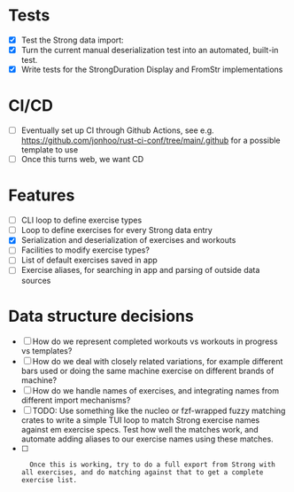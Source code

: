 # Tests
- [x] Test the Strong data import:
- [x]   Turn the current manual deserialization test into an automated, built-in test. 
- [x]   Write tests for the StrongDuration Display and FromStr implementations

# CI/CD
- [ ] Eventually set up CI through Github Actions, see e.g. https://github.com/jonhoo/rust-ci-conf/tree/main/.github for a possible template to use
- [ ] Once this turns web, we want CD

# Features
- [ ] CLI loop to define exercise types
- [ ] Loop to define exercises for every Strong data entry
- [x] Serialization and deserialization of exercises and workouts
- [ ] Facilities to modify exercise types?
- [ ] List of default exercises saved in app
- [ ] Exercise aliases, for searching in app and parsing of outside data sources

# Data structure decisions
- [ ] How do we represent completed workouts vs workouts in progress vs templates?
- [ ] How do we deal with closely related variations, for example different bars used or doing the same machine exercise on different brands of machine?
- [ ] How do we handle names of exercises, and integrating names from different import mechanisms?
- [ ]   TODO: Use something like the nucleo or fzf-wrapped fuzzy matching crates to write a simple TUI loop to match Strong exercise names against em exercise specs. Test how well the matches work, and automate adding aliases to our exercise names using these matches.
- [ ]       Once this is working, try to do a full export from Strong with all exercises, and do matching against that to get a complete exercise list.

